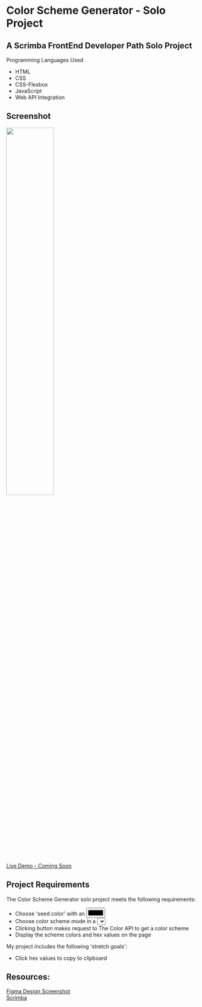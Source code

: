 # Color Scheme Generator - Solo Project

## A Scrimba FrontEnd Developer Path Solo Project
Programming Languages Used
<ul>
<li>HTML</li>
<li>CSS</li>
<li>CSS-Flexbox</li>
<li>JavaScript</li>
<li>Web API Integration</li>
</ul>

## Screenshot
 <img src="password-screenshot-dark.png" width=50% height=50%><br>
 [Live Demo - Coming Soon]()
 
## Project Requirements
 The Color Scheme Generator solo project meets the following requirements:
 <ul>
 <li>Choose 'seed color' with an <input type="color"/></li>
 <li>Choose color scheme mode in a <select> box</li>
 <li>Clicking button makes request to The Color API to get a color scheme</li>
 <li>Display the scheme colors and hex values on the page</li>
 </ul>
 
 My project includes the following 'stretch goals':
 <ul>
<li>Click hex values to copy to clipboard</li>
 </ul>
 
## Resources:
 [Figma Design Screenshot]()<br>
 [Scrimba](https://scrimba.com/)

